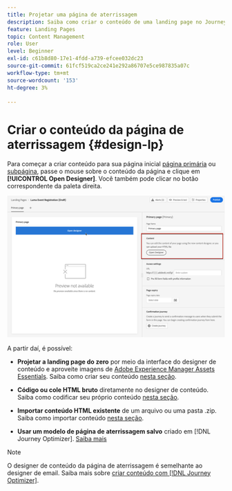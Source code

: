 ```yaml
---
title: Projetar uma página de aterrissagem
description: Saiba como criar o conteúdo de uma landing page no Journey Optimizer
feature: Landing Pages
topic: Content Management
role: User
level: Beginner
exl-id: c61b8d80-17e1-4fdd-a739-efcee032dc23
source-git-commit: 61fcf519ca2ce241e292a86707e5ce987835a07c
workflow-type: tm+mt
source-wordcount: '153'
ht-degree: 3%

---
```


# Criar o conteúdo da página de aterrissagem {#design-lp}

Para começar a criar conteúdo para sua página inicial [página primária](create-lp.md#configure-primary-page) ou [subpágina](create-lp.md#configure-subpages), passe o mouse sobre o conteúdo da página e clique em **[!UICONTROL Open Designer]**. Você também pode clicar no botão correspondente da paleta direita.

![](assets/lp_open-designer.png)

A partir daí, é possível:

* **Projetar a landing page do zero** por meio da interface do designer de conteúdo e aproveite imagens de [Adobe Experience Manager Assets Essentials](../design/assets-essentials.md). Saiba como criar seu conteúdo <!--or use built-in templates--> [nesta seção](../design/create-email-content.md).

* **Código ou cole HTML bruto** diretamente no designer de conteúdo. Saiba como codificar seu próprio conteúdo [nesta seção](../design/code-content.md).

* **Importar conteúdo HTML existente** de um arquivo ou uma pasta .zip. Saiba como importar conteúdo [nesta seção](../design/existing-content.md).

* **Usar um modelo de página de aterrissagem salvo** criado em [!DNL Journey Optimizer]. [Saiba mais](lp-templates.md)

>[!NOTE]
>
>O designer de conteúdo da página de aterrissagem é semelhante ao designer de email. Saiba mais sobre [criar conteúdo com [!DNL Journey Optimizer]](../design/design-emails.md).
